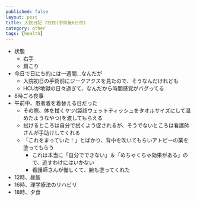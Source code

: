 ```yaml
---
published: false
layout: post
title: 入院日記 7日目(手術後6日目)
category: other
tags: [health]
---
```


- 状態
  - 右手
  - 肩こり
- 今日で日にち的には一週間…なんだが
  - 入院初日の手術前にジークアクスを見たので、そうなんだけれども
  - HCUが地獄の日々過ぎて、なんだから時間感覚がバグってる
- 8時ごろ食事
- 午前中、患者着を着替える日だった
  - その際、体を拭くヤツ(袋詰ウェットティッシュをタオルサイズにして温めたようなやつ)を渡してもらえる
  - 拭けるところは自分で拭くよう促されるが、そうでないところは看護師さんが手助けしてくれる
  - 「これをまっていた！」とばかり、背中を吹いてもらいアトピーの薬を塗ってもらう
    - これは本当に「自分でできない」＆「めちゃくちゃ効果がある」ので、逃すわけにはいかない
    - 看護師さんが優しくて、腕も塗ってくれた
- 12時、昼飯
- 16時、理学療法のリハビリ
- 18時、夕食


